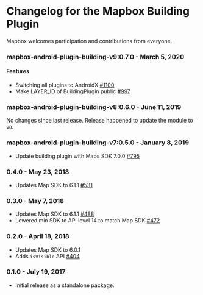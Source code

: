 # Changelog for the Mapbox Building Plugin

Mapbox welcomes participation and contributions from everyone.

### mapbox-android-plugin-building-v9:0.7.0 - March 5, 2020
#### Features
- Switching all plugins to AndroidX [#1100](https://github.com/mapbox/mapbox-plugins-android/pull/1100)
- Make LAYER_ID of BuildingPlugin public [#997](https://github.com/mapbox/mapbox-plugins-android/pull/997)

### mapbox-android-plugin-building-v8:0.6.0 - June 11, 2019

No changes since last release. Release happened to update the module to `-v8`. 

### mapbox-android-plugin-building-v7:0.5.0 - January 8, 2019
- Update building plugin with Maps SDK 7.0.0 [#795](https://github.com/mapbox/mapbox-plugins-android/pull/795)

### 0.4.0 - May 23, 2018
- Updates Map SDK to 6.1.1 [#531](https://github.com/mapbox/mapbox-plugins-android/pull/531)

### 0.3.0 - May 7, 2018
- Updates Map SDK to 6.1.1 [#488](https://github.com/mapbox/mapbox-plugins-android/pull/488)
- Lowered min SDK to API level 14 to match Map SDK [#472](https://github.com/mapbox/mapbox-plugins-android/pull/472)

### 0.2.0 - April 18, 2018
- Updates Map SDK to 6.0.1
- Adds `isVisible` API [#404](https://github.com/mapbox/mapbox-plugins-android/pull/404)

### 0.1.0 - July 19, 2017
- Initial release as a standalone package.